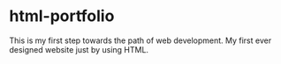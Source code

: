 # html-portfolio
This is my first step towards the path of web development. My first ever designed website just by using HTML.

